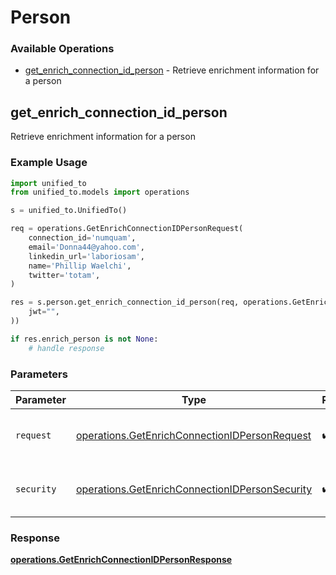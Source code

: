 # Person

### Available Operations

* [get_enrich_connection_id_person](#get_enrich_connection_id_person) - Retrieve enrichment information for a person

## get_enrich_connection_id_person

Retrieve enrichment information for a person

### Example Usage

```python
import unified_to
from unified_to.models import operations

s = unified_to.UnifiedTo()

req = operations.GetEnrichConnectionIDPersonRequest(
    connection_id='numquam',
    email='Donna44@yahoo.com',
    linkedin_url='laboriosam',
    name='Phillip Waelchi',
    twitter='totam',
)

res = s.person.get_enrich_connection_id_person(req, operations.GetEnrichConnectionIDPersonSecurity(
    jwt="",
))

if res.enrich_person is not None:
    # handle response
```

### Parameters

| Parameter                                                                                                        | Type                                                                                                             | Required                                                                                                         | Description                                                                                                      |
| ---------------------------------------------------------------------------------------------------------------- | ---------------------------------------------------------------------------------------------------------------- | ---------------------------------------------------------------------------------------------------------------- | ---------------------------------------------------------------------------------------------------------------- |
| `request`                                                                                                        | [operations.GetEnrichConnectionIDPersonRequest](../../models/operations/getenrichconnectionidpersonrequest.md)   | :heavy_check_mark:                                                                                               | The request object to use for the request.                                                                       |
| `security`                                                                                                       | [operations.GetEnrichConnectionIDPersonSecurity](../../models/operations/getenrichconnectionidpersonsecurity.md) | :heavy_check_mark:                                                                                               | The security requirements to use for the request.                                                                |


### Response

**[operations.GetEnrichConnectionIDPersonResponse](../../models/operations/getenrichconnectionidpersonresponse.md)**

